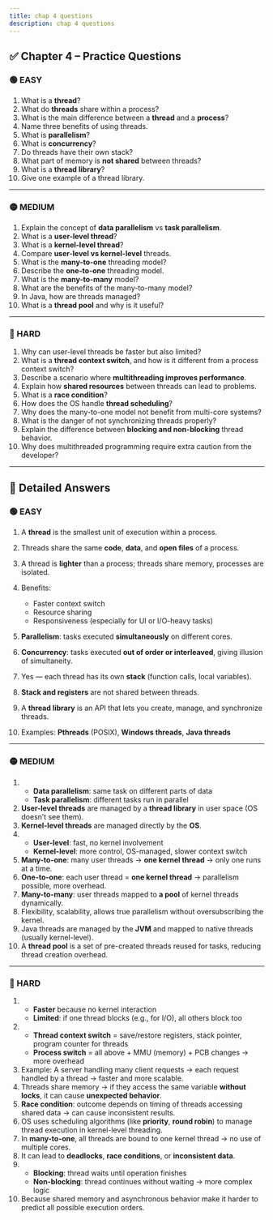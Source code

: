 ```yaml
---
title: chap 4 questions
description: chap 4 questions
---
```


## ✅ Chapter 4 – Practice Questions

### 🟢 EASY

1. What is a **thread**?
2. What do **threads** share within a process?
3. What is the main difference between a **thread** and a **process**?
4. Name three benefits of using threads.
5. What is **parallelism**?
6. What is **concurrency**?
7. Do threads have their own stack?
8. What part of memory is **not shared** between threads?
9. What is a **thread library**?
10. Give one example of a thread library.

---

### 🟡 MEDIUM

1. Explain the concept of **data parallelism** vs **task parallelism**.
2. What is a **user-level thread**?
3. What is a **kernel-level thread**?
4. Compare **user-level vs kernel-level** threads.
5. What is the **many-to-one** threading model?
6. Describe the **one-to-one** threading model.
7. What is the **many-to-many** model?
8. What are the benefits of the many-to-many model?
9. In Java, how are threads managed?
10. What is a **thread pool** and why is it useful?

---

### 🔴 HARD

1. Why can user-level threads be faster but also limited?
2. What is a **thread context switch**, and how is it different from a process context switch?
3. Describe a scenario where **multithreading improves performance**.
4. Explain how **shared resources** between threads can lead to problems.
5. What is a **race condition**?
6. How does the OS handle **thread scheduling**?
7. Why does the many-to-one model not benefit from multi-core systems?
8. What is the danger of not synchronizing threads properly?
9. Explain the difference between **blocking and non-blocking** thread behavior.
10. Why does multithreaded programming require extra caution from the developer?

---

## 📘 Detailed Answers

### 🟢 EASY

1. A **thread** is the smallest unit of execution within a process.
2. Threads share the same **code**, **data**, and **open files** of a process.
3. A thread is **lighter** than a process; threads share memory, processes are isolated.
4. Benefits:

   * Faster context switch
   * Resource sharing
   * Responsiveness (especially for UI or I/O-heavy tasks)
5. **Parallelism**: tasks executed **simultaneously** on different cores.
6. **Concurrency**: tasks executed **out of order or interleaved**, giving illusion of simultaneity.
7. Yes — each thread has its own **stack** (function calls, local variables).
8. **Stack and registers** are not shared between threads.
9. A **thread library** is an API that lets you create, manage, and synchronize threads.
10. Examples: **Pthreads** (POSIX), **Windows threads**, **Java threads**

---

### 🟡 MEDIUM

1. * **Data parallelism**: same task on different parts of data
   * **Task parallelism**: different tasks run in parallel
2. **User-level threads** are managed by a **thread library** in user space (OS doesn’t see them).
3. **Kernel-level threads** are managed directly by the **OS**.
4. * **User-level**: fast, no kernel involvement
   * **Kernel-level**: more control, OS-managed, slower context switch
5. **Many-to-one**: many user threads → **one kernel thread** → only one runs at a time.
6. **One-to-one**: each user thread = **one kernel thread** → parallelism possible, more overhead.
7. **Many-to-many**: user threads mapped to **a pool** of kernel threads dynamically.
8. Flexibility, scalability, allows true parallelism without oversubscribing the kernel.
9. Java threads are managed by the **JVM** and mapped to native threads (usually kernel-level).
10. A **thread pool** is a set of pre-created threads reused for tasks, reducing thread creation overhead.

---

### 🔴 HARD

1. * **Faster** because no kernel interaction
   * **Limited**: if one thread blocks (e.g., for I/O), all others block too
2. * **Thread context switch** = save/restore registers, stack pointer, program counter for threads
   * **Process switch** = all above + MMU (memory) + PCB changes → more overhead
3. Example: A server handling many client requests → each request handled by a thread → faster and more scalable.
4. Threads share memory → if they access the same variable **without locks**, it can cause **unexpected behavior**.
5. **Race condition**: outcome depends on timing of threads accessing shared data → can cause inconsistent results.
6. OS uses scheduling algorithms (like **priority**, **round robin**) to manage thread execution in kernel-level threading.
7. In **many-to-one**, all threads are bound to one kernel thread → no use of multiple cores.
8. It can lead to **deadlocks**, **race conditions**, or **inconsistent data**.
9. * **Blocking**: thread waits until operation finishes
   * **Non-blocking**: thread continues without waiting → more complex logic
10. Because shared memory and asynchronous behavior make it harder to predict all possible execution orders.
